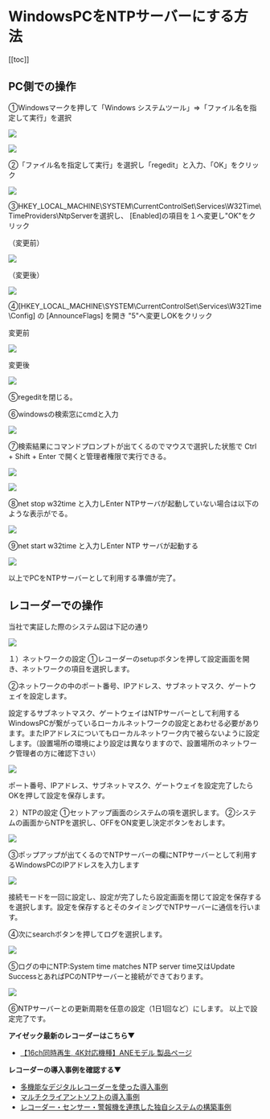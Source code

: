 # WindowsPCをNTPサーバーにする方法

[[toc]]

## PC側での操作

①Windowsマークを押して「Windows システムツール」⇒「ファイル名を指定して実行」を選択

![](./images/ntp/001.jpg)

![](./images/ntp/002.jpg)


②「ファイル名を指定して実行」を選択し「regedit」と入力、「OK」をクリック

![](./images/ntp/003.jpg)

③HKEY_LOCAL_MACHINE\SYSTEM\CurrentControlSet\Services\W32Time\TimeProviders\NtpServerを選択し、
[Enabled]の項目を１へ変更し"OK"をクリック

（変更前）

![](./images/ntp/004.jpg)

（変更後）

![](./images/ntp/005.jpg)


④[HKEY_LOCAL_MACHINE\SYSTEM\CurrentControlSet\Services\W32Time\Config] の [AnnounceFlags] を開き "5"へ変更しOKをクリック

変更前

![](./images/ntp/006.jpg)

変更後

![](./images/ntp/007.jpg)

⑤regeditを閉じる。

⑥windowsの検索窓にcmdと入力

![](./images/ntp/008.jpg)

⑦検索結果にコマンドプロンプトが出てくるのでマウスで選択した状態で Ctrl + Shift + Enter で開くと管理者権限で実行できる。

![](./images/ntp/009.jpg)

![](./images/ntp/010.jpg)

⑧net stop w32time と入力しEnter
NTPサーバが起動していない場合は以下のような表示がでる。

![](./images/ntp/011.jpg)

⑨net start w32time と入力しEnter
NTP サーバが起動する

![](./images/ntp/012.jpg)

以上でPCをNTPサーバーとして利用する準備が完了。


## レコーダーでの操作

 当社で実証した際のシステム図は下記の通り

![](./images/ntp/013.jpg)

１）ネットワークの設定
①レコーダーのsetupボタンを押して設定画面を開き、ネットワークの項目を選択します。

②ネットワークの中のポート番号、IPアドレス、サブネットマスク、ゲートウェイを設定します。

設定するサブネットマスク、ゲートウェイはNTPサーバーとして利用するWindowsPCが繋がっているローカルネットワークの設定とあわせる必要があります。またIPアドレスについてもローカルネットワーク内で被らないように設定します。（設置場所の環境により設定は異なりますので、設置場所のネットワーク管理者の方に確認下さい）

![](./images/ntp/014.jpg)

ポート番号、IPアドレス、サブネットマスク、ゲートウェイを設定完了したらOKを押して設定を保存します。

２）NTPの設定
①セットアップ画面のシステムの項を選択します。
②システムの画面からNTPを選択し、OFFをON変更し決定ボタンをおします。

![](./images/ntp/015.jpg)

③ポップアップが出てくるのでNTPサーバーの欄にNTPサーバーとして利用するWindowsPCのIPアドレスを入力します

![](./images/ntp/016.jpg)

接続モードを一回に設定し、設定が完了したら設定画面を閉じて設定を保存するを選択します。設定を保存するとそのタイミングでNTPサーバーに通信を行います。

④次にsearchボタンを押してログを選択します。

![](./images/ntp/017.jpg)

⑤ログの中にNTP:System time matches NTP server time又はUpdate SuccessとあればPCのNTPサーバーと接続ができております。

![](./images/ntp/018.jpg)

⑥NTPサーバーとの更新周期を任意の設定（1日1回など）にします。
以上で設定完了です。

**アイゼック最新のレコーダーはこちら▼**
- [【16ch同時再生, 4K対応機種】ANEモデル 製品ページ](https://isecj.jp/recorder/recorder-ane)

**レコーダーの導入事例を確認する▼**
- [多機能なデジタルレコーダーを使った導入事例](https://isecj.jp/case/security-enhancement)
- [マルチクライアントソフトの導入事例](https://isecj.jp/case/netcafe-camera)
- [レコーダー・センサー・警報機を連携した独自システムの構築事例](https://isecj.jp/case/system-design)

